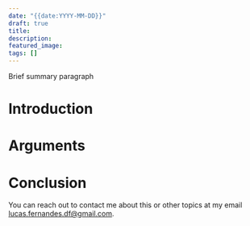```yaml
---
date: "{{date:YYYY-MM-DD}}"
draft: true
title: 
description: 
featured_image: 
tags: []
---
```

Brief summary paragraph
# Introduction

# Arguments

# Conclusion

You can reach out to contact me about this or other topics at my email lucas.fernandes.df@gmail.com.